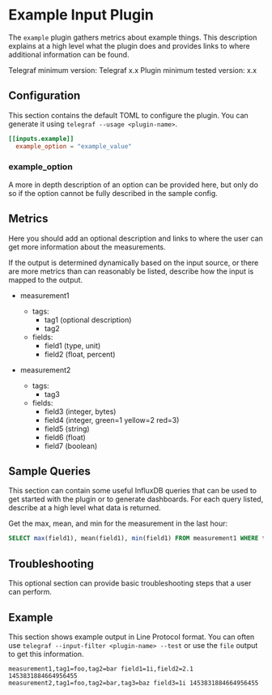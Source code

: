 # Example Input Plugin

The `example` plugin gathers metrics about example things.  This description
explains at a high level what the plugin does and provides links to where
additional information can be found.

Telegraf minimum version: Telegraf x.x
Plugin minimum tested version: x.x

## Configuration

This section contains the default TOML to configure the plugin.  You can
generate it using `telegraf --usage <plugin-name>`.

```toml
[[inputs.example]]
  example_option = "example_value"
```

### example_option

A more in depth description of an option can be provided here, but only do so
if the option cannot be fully described in the sample config.

## Metrics

Here you should add an optional description and links to where the user can
get more information about the measurements.

If the output is determined dynamically based on the input source, or there
are more metrics than can reasonably be listed, describe how the input is
mapped to the output.

- measurement1
  - tags:
    - tag1 (optional description)
    - tag2
  - fields:
    - field1 (type, unit)
    - field2 (float, percent)

- measurement2
  - tags:
    - tag3
  - fields:
    - field3 (integer, bytes)
    - field4 (integer, green=1 yellow=2 red=3)
    - field5 (string)
    - field6 (float)
    - field7 (boolean)

## Sample Queries

This section can contain some useful InfluxDB queries that can be used to get
started with the plugin or to generate dashboards.  For each query listed,
describe at a high level what data is returned.

Get the max, mean, and min for the measurement in the last hour:

```sql
SELECT max(field1), mean(field1), min(field1) FROM measurement1 WHERE tag1=bar AND time > now() - 1h GROUP BY tag
```

## Troubleshooting

This optional section can provide basic troubleshooting steps that a user can
perform.

## Example

This section shows example output in Line Protocol format.  You can often use
`telegraf --input-filter <plugin-name> --test` or use the `file` output to get
this information.

```shell
measurement1,tag1=foo,tag2=bar field1=1i,field2=2.1 1453831884664956455
measurement2,tag1=foo,tag2=bar,tag3=baz field3=1i 1453831884664956455
```
